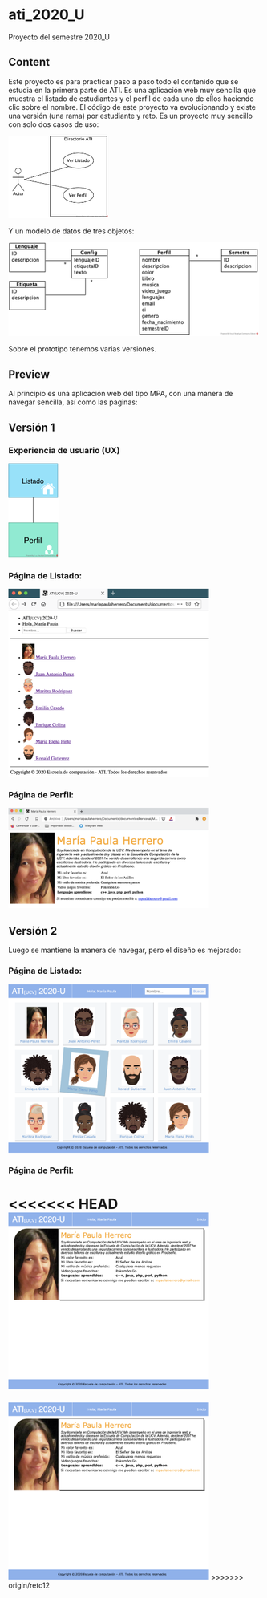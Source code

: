 # ati_2020_U
Proyecto del semestre 2020_U

## Content

Este proyecto es para practicar paso a paso todo el contenido que se estudia en la primera parte de ATI. 
Es una aplicación web muy sencilla que muestra el listado de estudiantes y el perfil de cada uno de ellos haciendo clic sobre el nombre.
El código de este proyecto va evolucionando y existe una versión (una rama) por estudiante y reto. 
Es un proyecto muy sencillo con solo dos casos de uso:

<img src="/README_files/DiagramaUC.png" width="200" />

Y un modelo de datos de tres objetos:

<img src="/README_files/DiagramaClases.png" width="500" />

Sobre el prototipo tenemos varias versiones.

## Preview
Al principio es una aplicación web del tipo MPA, con una manera de navegar sencilla, así como las paginas:

<h2>Versión 1</h2>
<h3>Experiencia de usuario (UX)</h3>

<img src="/README_files/UX-MPA-PaginasDinamicas.png" width="100" />

<h3>Página de Listado:</h3>

<img src="/README_files/verListado1.png" width="400" />

<h3>Página de Perfil:</h3>

<img src="/README_files/verPerfil1.png" width="400" />

<h2>Versión 2</h2>

Luego se mantiene la manera de navegar, pero el diseño es mejorado:

<h3>Página de Listado:</h3>

<img src="/README_files/verListado2.png" width="400" />

<h3>Página de Perfil:</h3>

<<<<<<< HEAD
<img src="/README_files/verPerfil2.png" width="400" />
=======
<img src="/README_files/verPerfil2.png" width="400" />
>>>>>>> origin/reto12

